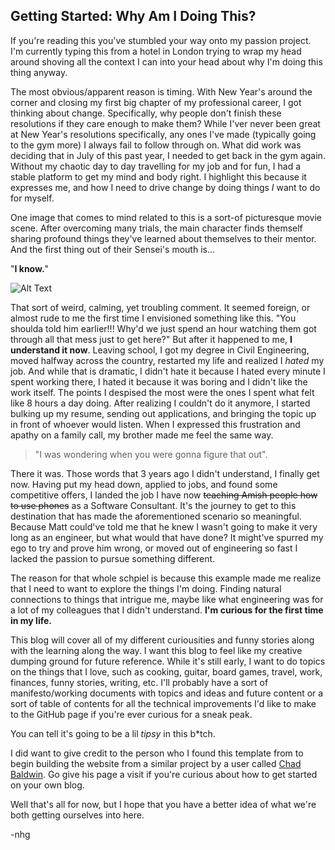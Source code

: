 ## Getting Started: Why Am I Doing This?

If you're reading this you've stumbled your way onto my passion project. I'm currently typing this from a hotel in London trying to wrap my head around shoving all the context I can into your head about why I'm doing this thing anyway.

The most obvious/apparent reason is timing. With New Year's around the corner and closing my first big chapter of my professional career, I got thinking about change. Specifically, why people don't finish these resolutions if they care enough to make them? While I'ver never been great at New Year's resolutions specifically, any ones I've made (typically going to the gym more) I always fail to follow through on. What did work was deciding that in July of this past year, I needed to get back in the gym again. Without my chaotic day to day travelling for my job and for fun, I had a stable platform to get my mind and body right. I highlight this because it expresses me, and how I need to drive change by doing things _I_ want to do for myself.

One image that comes to mind related to this is a sort-of picturesque movie scene. After overcoming many trials, the main character finds themself sharing profound things they've learned about themselves to their mentor. And the first thing out of their Sensei's mouth is...

"**I know.**"

![Alt Text](https://example.com/image.png)

That sort of weird, calming, yet troubling comment. It seemed foreign, or almost rude to me the first time I envisioned something like this. "You shoulda told him earlier!!! Why'd we just spend an hour watching them got through all that mess just to get here?" But after it happened to me, **I understand it now**. Leaving school, I got my degree in Civil Engineering, moved halfway across the country, restarted my life and realized I _hated_ my job. And while that is dramatic, I didn't hate it because I hated every minute I spent working there, I hated it because it was boring and I didn't like the work itself. The points I despised the most were the ones I spent what felt like 8 hours a day doing. After realizing I couldn't do it anymore, I started bulking up my resume, sending out applications, and bringing the topic up in front of whoever would listen. When I expressed this frustration and apathy on a family call, my brother made me feel the same way. 

> "I was wondering when you were gonna figure that out". 

There it was. Those words that 3 years ago I didn't understand, I finally get now. Having put my head down, applied to jobs, and found some competitive offers, I landed the job I have now ~~teaching Amish people how to use phones~~ as a Software Consultant. It's the journey to get to this destination that has made the aforementioned scenario so meaningful. Because Matt could've told me that he knew I wasn't going to make it very long as an engineer, but what would that have done? It might've spurred my ego to try and prove him wrong, or moved out of engineering so fast I lacked the passion to pursue something different.

The reason for that whole schpiel is because this example made me realize that I need to want to explore the things I'm doing. Finding natural connections to things that intrigue me, maybe like what engineering was for a lot of my colleagues that I didn't understand. **I'm curious for the first time in my life.**

This blog will cover all of my different curiousities and funny stories along with the learning along the way. I want this blog to feel like my creative dumping ground for future reference. While it's still early, I want to do topics on the things that I love, such as cooking, guitar, board games, travel, work, finances, funny stories, writing, etc. I'll probably have a sort of manifesto/working documents with topics and ideas and future content or a sort of table of contents for all the technical improvements I'd like to make to the GitHub page if you're ever curious for a sneak peak.

You can tell it's going to be a lil _tipsy_ in this b*tch. 

I did want to give credit to the person who I found this template from to begin building the website from a similar project by a user called [Chad Baldwin](https://chadbaldwin.net/2021/03/14/how-to-build-a-sql-blog.html). Go give his page a visit if you're curious about how to get started on your own blog.


Well that's all for now, but I hope that you have a better idea of what we're both getting ourselves into here.

-nhg
